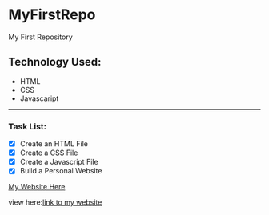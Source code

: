 # MyFirstRepo
My First Repository

## Technology Used:
- HTML
- CSS
- Javascaript

----
### Task List:

- [x] Create an HTML File
- [x] Create a CSS File
- [x] Create a Javascript File
- [x] Build a Personal Website

[My Website Here](https://tristanjoo.github.io/MyFirstRepo/)

view here:[link to my website](https://tristanjoo.github.io/MyFirstRepo/)
